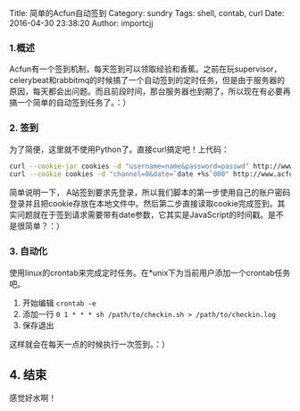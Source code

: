 Title: 简单的Acfun自动签到
Category: sundry
Tags: shell, contab, curl
Date: 2016-04-30 23:38:20
Author: importcjj

### 1.概述

Acfun有一个签到机制，每天签到可以领取经验和香蕉。之前在玩supervisor，celerybeat和rabbitmq的时候搞了一个自动签到的定时任务，但是由于服务器的原因，每天都会出问题。而且前段时间，那台服务器也到期了，所以现在有必要再搞一个简单的自动签到任务了。：）


### 2. 签到

为了简便，这里就不使用Python了。直接curl搞定吧！上代码：

``` sh
curl --cookie-jar cookies -d "username=name&password=passwd" http://www.acfun.tv/login.aspx && echo
curl --cookie cookies -d "channel=0&date=`date +%s`000" http://www.acfun.tv/webapi/record/actions/signin && echo

```

简单说明一下， A站签到要求先登录，所以我们脚本的第一步使用自己的账户密码登录并且把cookie存放在本地文件中。然后第二步直接读取cookie完成签到。其实问题就在于签到请求需要带有date参数，它其实是JavaScript的时间戳。是不是很简单？：）


### 3. 自动化

使用linux的crontab来完成定时任务。在*unix下为当前用户添加一个crontab任务吧。

1. 开始编辑 `crontab -e`
2. 添加一行 `0 1 * * * sh /path/to/checkin.sh > /path/to/checkin.log`
3. 保存退出

这样就会在每天一点的时候执行一次签到。：）



## 4. 结束

感觉好水啊！



